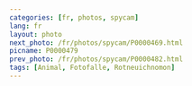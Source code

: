 ```yaml
---
categories: [fr, photos, spycam]
lang: fr
layout: photo
next_photo: /fr/photos/spycam/P0000469.html
picname: P0000479
prev_photo: /fr/photos/spycam/P0000482.html
tags: [Animal, Fotofalle, Rotneuichnomon]
---
```

